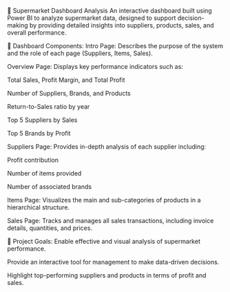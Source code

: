 
🛒 Supermarket Dashboard Analysis
An interactive dashboard built using Power BI to analyze supermarket data, designed to support decision-making by providing detailed insights into suppliers, products, sales, and overall performance.

🧩 Dashboard Components:
Intro Page: Describes the purpose of the system and the role of each page (Suppliers, Items, Sales).

Overview Page: Displays key performance indicators such as:

Total Sales, Profit Margin, and Total Profit

Number of Suppliers, Brands, and Products

Return-to-Sales ratio by year

Top 5 Suppliers by Sales

Top 5 Brands by Profit

Suppliers Page: Provides in-depth analysis of each supplier including:

Profit contribution

Number of items provided

Number of associated brands

Items Page: Visualizes the main and sub-categories of products in a hierarchical structure.

Sales Page: Tracks and manages all sales transactions, including invoice details, quantities, and prices.

🎯 Project Goals:
Enable effective and visual analysis of supermarket performance.

Provide an interactive tool for management to make data-driven decisions.

Highlight top-performing suppliers and products in terms of profit and sales.
